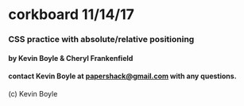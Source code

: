 # corkboard 11/14/17

### CSS practice with absolute/relative positioning

#### by Kevin Boyle & Cheryl Frankenfield
#### contact Kevin Boyle at papershack@gmail.com with any questions.
(c) Kevin Boyle
